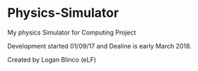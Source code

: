 # Physics-Simulator
My physics Simulator for Computing Project

Development started 01/09/17 and Dealine is early March 2018.

Created by Logan Blinco (eLF)
